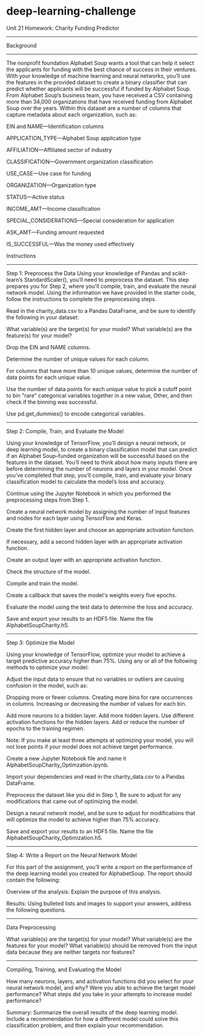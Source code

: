 # deep-learning-challenge



Unit 21 Homework: Charity Funding Predictor
___________________________________________

Background
____________________________________________
The nonprofit foundation Alphabet Soup wants a tool that can help it select the applicants for funding with the best chance of success in their ventures. With your knowledge of machine learning and neural networks, you’ll use the features in the provided dataset to create a binary classifier that can predict whether applicants will be successful if funded by Alphabet Soup.
From Alphabet Soup’s business team, you have received a CSV containing more than 34,000 organizations that have received funding from Alphabet Soup over the years. Within this dataset are a number of columns that capture metadata about each organization, such as:


EIN and NAME—Identification columns

APPLICATION_TYPE—Alphabet Soup application type

AFFILIATION—Affiliated sector of industry

CLASSIFICATION—Government organization classification

USE_CASE—Use case for funding

ORGANIZATION—Organization type

STATUS—Active status

INCOME_AMT—Income classification

SPECIAL_CONSIDERATIONS—Special consideration for application

ASK_AMT—Funding amount requested

IS_SUCCESSFUL—Was the money used effectively


Instructions
_____________________________________

Step 1: Preprocess the Data
Using your knowledge of Pandas and scikit-learn’s StandardScaler(), you’ll need to preprocess the dataset. This step prepares you for Step 2, where you'll compile, train, and evaluate the neural network model.
Using the information we have provided in the starter code, follow the instructions to complete the preprocessing steps.

Read in the charity_data.csv to a Pandas DataFrame, and be sure to identify the following in your dataset:


What variable(s) are the target(s) for your model?
What variable(s) are the feature(s) for your model?



Drop the EIN and NAME columns.


Determine the number of unique values for each column.


For columns that have more than 10 unique values, determine the number of data points for each unique value.


Use the number of data points for each unique value to pick a cutoff point to bin "rare" categorical variables together in a new value, Other, and then check if the binning was successful.


Use pd.get_dummies() to encode categorical variables.

_______________________________________________________

Step 2: Compile, Train, and Evaluate the Model

Using your knowledge of TensorFlow, you’ll design a neural network, or deep learning model, to create a binary classification model that can predict if an Alphabet Soup–funded organization will be successful based on the features in the dataset. You’ll need to think about how many inputs there are before determining the number of neurons and layers in your model. Once you’ve completed that step, you’ll compile, train, and evaluate your binary classification model to calculate the model’s loss and accuracy.


Continue using the Jupyter Notebook in which you performed the preprocessing steps from Step 1.


Create a neural network model by assigning the number of input features and nodes for each layer using TensorFlow and Keras.


Create the first hidden layer and choose an appropriate activation function.


If necessary, add a second hidden layer with an appropriate activation function.


Create an output layer with an appropriate activation function.


Check the structure of the model.


Compile and train the model.


Create a callback that saves the model's weights every five epochs.


Evaluate the model using the test data to determine the loss and accuracy.


Save and export your results to an HDF5 file. Name the file AlphabetSoupCharity.h5.

_____________________________________________________________

Step 3: Optimize the Model

Using your knowledge of TensorFlow, optimize your model to achieve a target predictive accuracy higher than 75%.
Using any or all of the following methods to optimize your model:

Adjust the input data to ensure that no variables or outliers are causing confusion in the model, such as:

Dropping more or fewer columns.
Creating more bins for rare occurrences in columns.
Increasing or decreasing the number of values for each bin.


Add more neurons to a hidden layer.
Add more hidden layers.
Use different activation functions for the hidden layers.
Add or reduce the number of epochs to the training regimen.

Note: If you make at least three attempts at optimizing your model, you will not lose points if your model does not achieve target performance.


Create a new Jupyter Notebook file and name it AlphabetSoupCharity_Optimzation.ipynb.


Import your dependencies and read in the charity_data.csv to a Pandas DataFrame.


Preprocess the dataset like you did in Step 1, Be sure to adjust for any modifications that came out of optimizing the model.


Design a neural network model, and be sure to adjust for modifications that will optimize the model to achieve higher than 75% accuracy.


Save and export your results to an HDF5 file. Name the file AlphabetSoupCharity_Optimization.h5.


________________________________________________________________
Step 4: Write a Report on the Neural Network Model

For this part of the assignment, you’ll write a report on the performance of the deep learning model you created for AlphabetSoup.
The report should contain the following:


Overview of the analysis: Explain the purpose of this analysis.


Results: Using bulleted lists and images to support your answers, address the following questions.


___________________________________________________

Data Preprocessing


What variable(s) are the target(s) for your model?
What variable(s) are the features for your model?
What variable(s) should be removed from the input data because they are neither targets nor features?

_____________________________________________________

Compiling, Training, and Evaluating the Model


How many neurons, layers, and activation functions did you select for your neural network model, and why?
Were you able to achieve the target model performance?
What steps did you take in your attempts to increase model performance?





Summary: Summarize the overall results of the deep learning model. Include a recommendation for how a different model could solve this classification problem, and then explain your recommendation.



